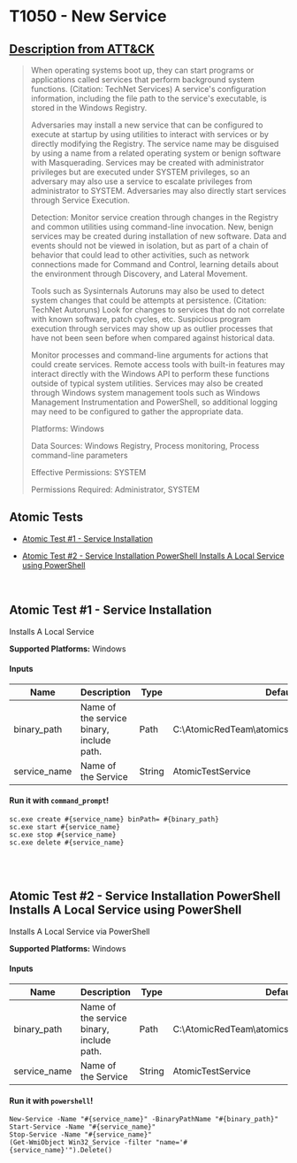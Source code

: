# T1050 - New Service
## [Description from ATT&CK](https://attack.mitre.org/wiki/Technique/T1050)
<blockquote>When operating systems boot up, they can start programs or applications called services that perform background system functions. (Citation: TechNet Services) A service's configuration information, including the file path to the service's executable, is stored in the Windows Registry. 

Adversaries may install a new service that can be configured to execute at startup by using utilities to interact with services or by directly modifying the Registry. The service name may be disguised by using a name from a related operating system or benign software with Masquerading. Services may be created with administrator privileges but are executed under SYSTEM privileges, so an adversary may also use a service to escalate privileges from administrator to SYSTEM. Adversaries may also directly start services through Service Execution.

Detection: Monitor service creation through changes in the Registry and common utilities using command-line invocation. New, benign services may be created during installation of new software. Data and events should not be viewed in isolation, but as part of a chain of behavior that could lead to other activities, such as network connections made for Command and Control, learning details about the environment through Discovery, and Lateral Movement.

Tools such as Sysinternals Autoruns may also be used to detect system changes that could be attempts at persistence. (Citation: TechNet Autoruns) Look for changes to services that do not correlate with known software, patch cycles, etc. Suspicious program execution through services may show up as outlier processes that have not been seen before when compared against historical data.

Monitor processes and command-line arguments for actions that could create services. Remote access tools with built-in features may interact directly with the Windows API to perform these functions outside of typical system utilities. Services may also be created through Windows system management tools such as Windows Management Instrumentation and PowerShell, so additional logging may need to be configured to gather the appropriate data.

Platforms: Windows

Data Sources: Windows Registry, Process monitoring, Process command-line parameters

Effective Permissions: SYSTEM

Permissions Required: Administrator, SYSTEM</blockquote>

## Atomic Tests

- [Atomic Test #1 - Service Installation](#atomic-test-1---service-installation)

- [Atomic Test #2 - Service Installation PowerShell Installs A Local Service using PowerShell](#atomic-test-2---service-installation-powershell-installs-a-local-service-using-powershell)


<br/>

## Atomic Test #1 - Service Installation
Installs A Local Service

**Supported Platforms:** Windows


#### Inputs
| Name | Description | Type | Default Value | 
|------|-------------|------|---------------|
| binary_path | Name of the service binary, include path. | Path | C:\AtomicRedTeam\atomics\T1050\bin\AtomicService.exe|
| service_name | Name of the Service | String | AtomicTestService|

#### Run it with `command_prompt`!
```
sc.exe create #{service_name} binPath= #{binary_path}
sc.exe start #{service_name}
sc.exe stop #{service_name}
sc.exe delete #{service_name}
```
<br/>
<br/>

## Atomic Test #2 - Service Installation PowerShell Installs A Local Service using PowerShell
Installs A Local Service via PowerShell

**Supported Platforms:** Windows


#### Inputs
| Name | Description | Type | Default Value | 
|------|-------------|------|---------------|
| binary_path | Name of the service binary, include path. | Path | C:\AtomicRedTeam\atomics\T1050\bin\AtomicService.exe|
| service_name | Name of the Service | String | AtomicTestService|

#### Run it with `powershell`!
```
New-Service -Name "#{service_name}" -BinaryPathName "#{binary_path}"
Start-Service -Name "#{service_name}"
Stop-Service -Name "#{service_name}"
(Get-WmiObject Win32_Service -filter "name='#{service_name}'").Delete()
```
<br/>
